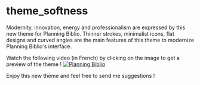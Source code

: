 # theme_softness

Modernity, innovation, energy and professionalism are expressed by this new theme for Planning Biblio.
Thinner strokes, minimalist icons, flat designs and curved angles are the main features of this theme to modernize Planning Biblio's interface.

Watch the following video (in French) by clicking on the image to get a preview of the theme !
[![Planning Biblio](http://img.youtube.com/vi/TRYpmR6k_bw/0.jpg)](http://www.youtube.com/watch?v=TRYpmR6k_bw "Démo thème")

Enjoy this new theme and feel free to send me suggestions !
